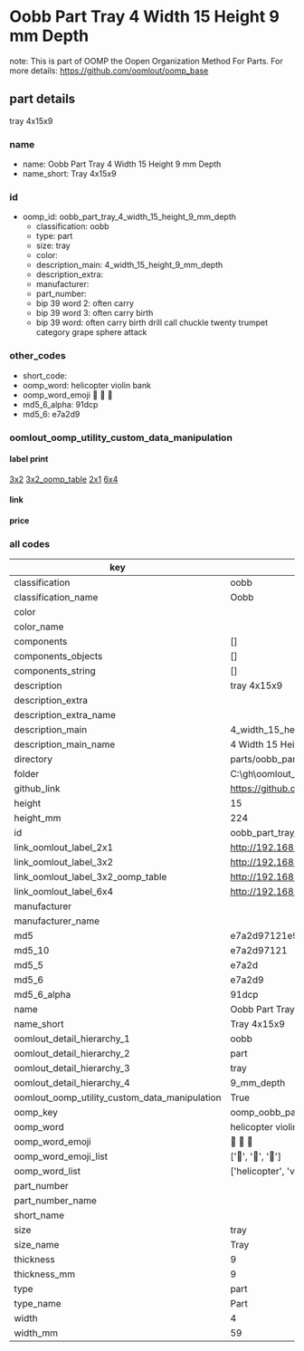 # Oobb Part Tray 4 Width 15 Height 9 mm Depth  

note: This is part of OOMP the Oopen Organization Method For Parts. For more details: https://github.com/oomlout/oomp_base

##  part details
  



tray 4x15x9



### name
* name: Oobb Part Tray 4 Width 15 Height 9 mm Depth
* name_short: Tray 4x15x9 
### id
* oomp_id: oobb_part_tray_4_width_15_height_9_mm_depth
  * classification: oobb
  * type: part
  * size: tray
  * color: 
  * description_main: 4_width_15_height_9_mm_depth
  * description_extra: 
  * manufacturer: 
  * part_number: 
  * bip 39 word 2: often carry
  * bip 39 word 3: often carry birth
  * bip 39 word: often carry birth drill call chuckle twenty trumpet category grape sphere attack

### other_codes
* short_code: 
* oomp_word: helicopter violin bank
* oomp_word_emoji :helicopter: :violin: :bank:
* md5_6_alpha: 91dcp
* md5_6: e7a2d9






### oomlout_oomp_utility_custom_data_manipulation
#### label print
[3x2](http://192.168.1.245:1112/?label=oomp%2091dcp)
[3x2_oomp_table](http://192.168.1.108:1112/?label=oomp%2091dcp)
[2x1](http://192.168.1.242:1112/?label=oomp%2091dcp)
[6x4](http://192.168.1.55:1112/?label=oomp%2091dcp)    

#### link

                              

#### price







### all codes 
| key | value |  
| --- | --- |  
| classification | oobb |  
| classification_name | Oobb |  
| color |  |  
| color_name |  |  
| components | [] |  
| components_objects | [] |  
| components_string | [] |  
| description | tray 4x15x9 |  
| description_extra |  |  
| description_extra_name |  |  
| description_main | 4_width_15_height_9_mm_depth |  
| description_main_name | 4 Width 15 Height 9 mm Depth |  
| directory | parts/oobb_part_tray_4_width_15_height_9_mm_depth |  
| folder | C:\gh\oomlout_oobb_version_4_generated_parts\parts\oobb_part_tray_4_width_15_height_9_mm_depth |  
| github_link | https://github.com/oomlout/oomlout_oomp_part_src/tree/main/parts/oobb_part_tray_4_width_15_height_9_mm_depth |  
| height | 15 |  
| height_mm | 224 |  
| id | oobb_part_tray_4_width_15_height_9_mm_depth |  
| link_oomlout_label_2x1 | http://192.168.1.242:1112/?label=oomp%2091dcp |  
| link_oomlout_label_3x2 | http://192.168.1.245:1112/?label=oomp%2091dcp |  
| link_oomlout_label_3x2_oomp_table | http://192.168.1.108:1112/?label=oomp%2091dcp |  
| link_oomlout_label_6x4 | http://192.168.1.55:1112/?label=oomp%2091dcp |  
| manufacturer |  |  
| manufacturer_name |  |  
| md5 | e7a2d97121e99d64a210342e2d48bccd |  
| md5_10 | e7a2d97121 |  
| md5_5 | e7a2d |  
| md5_6 | e7a2d9 |  
| md5_6_alpha | 91dcp |  
| name | Oobb Part Tray 4 Width 15 Height 9 mm Depth |  
| name_short | Tray 4x15x9  |  
| oomlout_detail_hierarchy_1 | oobb |  
| oomlout_detail_hierarchy_2 | part |  
| oomlout_detail_hierarchy_3 | tray |  
| oomlout_detail_hierarchy_4 | 9_mm_depth |  
| oomlout_oomp_utility_custom_data_manipulation | True |  
| oomp_key | oomp_oobb_part_tray_4_width_15_height_9_mm_depth |  
| oomp_word | helicopter violin bank |  
| oomp_word_emoji | :helicopter: :violin: :bank: |  
| oomp_word_emoji_list | [':helicopter:', ':violin:', ':bank:'] |  
| oomp_word_list | ['helicopter', 'violin', 'bank'] |  
| part_number |  |  
| part_number_name |  |  
| short_name |  |  
| size | tray |  
| size_name | Tray |  
| thickness | 9 |  
| thickness_mm | 9 |  
| type | part |  
| type_name | Part |  
| width | 4 |  
| width_mm | 59 |  
